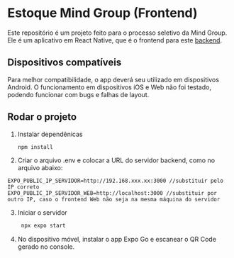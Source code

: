 # Estoque Mind Group (Frontend)

Este repositório é um projeto feito para o processo seletivo da Mind Group. Ele é um aplicativo em React Native, que é o frontend para este [backend](https://github.com/rafosos/estoque-mind-group-back).

## Dispositivos compatíveis

Para melhor compatibilidade, o app deverá seu utilizado em dispositivos Android. O funcionamento em dispositivos iOS e Web não foi testado, podendo funcionar com bugs e falhas de layout.

## Rodar o projeto

1. Instalar dependênicas

   ```bash
   npm install
   ```
2. Criar o arquivo .env e colocar a URL do servidor backend, como no arquivo abaixo:

```
EXPO_PUBLIC_IP_SERVIDOR=http://192.168.xxx.xx:3000 //substituir pelo IP correto
EXPO_PUBLIC_IP_SERVIDOR_WEB=http://localhost:3000 //substituir por outro IP, caso o frontend Web não seja na mesma máquina do servidor
```

3. Iniciar o servidor

   ```bash
    npx expo start
   ```

4. No dispositivo móvel, instalar o app Expo Go e escanear o QR Code gerado no console.
